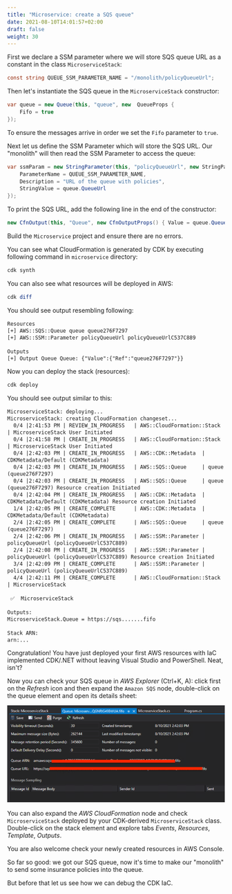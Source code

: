 ```yaml
---
title: "Microservice: create a SQS queue"
date: 2021-08-10T14:01:57+02:00
draft: false
weight: 30
---
```


First we declare a SSM parameter where we will store SQS queue URL as a constant in the class `MicroserviceStack`:

```csharp
const string QUEUE_SSM_PARAMETER_NAME = "/monolith/policyQueueUrl";
```

Then let's instantiate the SQS queue in the `MicroserviceStack` constructor:

```csharp
var queue = new Queue(this, "queue", new  QueueProps {
    Fifo = true
});
```

To ensure the messages arrive in order we set the `Fifo` parameter to `true`.

Next let us define the SSM Parameter which will store the SQS URL. Our "monolith" will then read the SSM Parameter to access the queue:

```csharp
var ssmParam = new StringParameter(this, "policyQueueUrl", new StringParameterProps {
    ParameterName = QUEUE_SSM_PARAMETER_NAME,
    Description = "URL of the queue with policies",
    StringValue = queue.QueueUrl
});
```

To print the SQS URL, add the following line in the end of the constructor:

```csharp
new CfnOutput(this, "Queue", new CfnOutputProps() { Value = queue.QueueUrl });
```

Build the `Microservice` project and ensure there are no errors.

You can see what CloudFormation is generated by CDK by executing following command in  `microservice` directory:

```powershell
cdk synth
```

You can also see what resources will be deployed in AWS:

```powershell
cdk diff
```

You should see output resembling following:

```text
Resources
[+] AWS::SQS::Queue queue queue276F7297
[+] AWS::SSM::Parameter policyQueueUrl policyQueueUrlC537C889

Outputs
[+] Output Queue Queue: {"Value":{"Ref":"queue276F7297"}}
```

Now you can deploy the stack (resources):

```powershell
cdk deploy
```

You should see output similar to this:

```text
MicroserviceStack: deploying...
MicroserviceStack: creating CloudFormation changeset...
  0/4 |2:41:53 PM | REVIEW_IN_PROGRESS   | AWS::CloudFormation::Stack | MicroserviceStack User Initiated
  0/4 |2:41:58 PM | CREATE_IN_PROGRESS   | AWS::CloudFormation::Stack | MicroserviceStack User Initiated
  0/4 |2:42:03 PM | CREATE_IN_PROGRESS   | AWS::CDK::Metadata  | CDKMetadata/Default (CDKMetadata)
  0/4 |2:42:03 PM | CREATE_IN_PROGRESS   | AWS::SQS::Queue     | queue (queue276F7297)
  0/4 |2:42:03 PM | CREATE_IN_PROGRESS   | AWS::SQS::Queue     | queue (queue276F7297) Resource creation Initiated
  0/4 |2:42:04 PM | CREATE_IN_PROGRESS   | AWS::CDK::Metadata  | CDKMetadata/Default (CDKMetadata) Resource creation Initiated
  1/4 |2:42:05 PM | CREATE_COMPLETE      | AWS::CDK::Metadata  | CDKMetadata/Default (CDKMetadata)
  2/4 |2:42:05 PM | CREATE_COMPLETE      | AWS::SQS::Queue     | queue (queue276F7297)
  2/4 |2:42:06 PM | CREATE_IN_PROGRESS   | AWS::SSM::Parameter | policyQueueUrl (policyQueueUrlC537C889)
  2/4 |2:42:08 PM | CREATE_IN_PROGRESS   | AWS::SSM::Parameter | policyQueueUrl (policyQueueUrlC537C889) Resource creation Initiated
  3/4 |2:42:09 PM | CREATE_COMPLETE      | AWS::SSM::Parameter | policyQueueUrl (policyQueueUrlC537C889)
  4/4 |2:42:11 PM | CREATE_COMPLETE      | AWS::CloudFormation::Stack | MicroserviceStack

 ✅  MicroserviceStack

Outputs:
MicroserviceStack.Queue = https://sqs.......fifo

Stack ARN:
arn:...
```

Congratulation! You have just deployed your first AWS resources with IaC implemented CDK/.NET without leaving Visual Studio and PowerShell. Neat, isn't?

Now you can check your SQS queue in _AWS Explorer_ (Ctrl+K, A): click first on the _Refresh_ icon and then expand the `Amazon SQS` node, double-click on the queue element and open its details sheet:

![SQS](30_sqs_properties.png)

You can also expand the _AWS CloudFormation_ node and check `MicroserviceStack` deployed by your CDK-derived `MicroserviceStack` class. Double-click on the stack element and explore tabs _Events_, _Resources_, _Template_, _Outputs_.

You are also welcome check your newly created resources in AWS Console.

So far so good: we got our SQS queue, now it's time to make our "monolith" to send some insurance policies into the queue.

But before that let us see how we can debug the CDK IaC.
